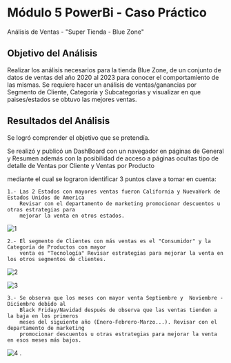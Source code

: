 # Módulo 5 PowerBi - Caso Práctico

Análisis de Ventas -  "Super Tienda - Blue Zone"

## Objetivo del Análisis

Realizar los análisis necesarios para la tienda Blue Zone, de un conjunto de datos de ventas del año 2020 al 2023
para conocer el comportamiento de las mismas. Se requiere hacer un análisis de ventas/ganancias por Segmento de Cliente, Categoría y Subcategorías
y visualizar en que paises/estados se obtuvo las mejores ventas.  

## Resultados del Análisis

Se logró comprender el objetivo que se pretendía.

Se realizó y publicó un DashBoard con un navegador en páginas de General y Resumen 
además con la posibilidad de acceso a páginas ocultas tipo de detalle de Ventas por Cliente y Ventas por Producto

mediante el cual se lograron identificar 3 puntos clave a tomar en cuenta:

	1.-	Las 2 Estados con mayores ventas fueron California y NuevaYork de Estados Unidos de America
		Revisar con el departamento de marketing promocionar descuentos u otras estrategias para 
  		mejorar la venta en otros estados.
   ![1](https://github.com/user-attachments/assets/4754a06b-6c25-4b1c-ada4-2ab52542e6ee)


	2.-	El segmento de Clientes con más ventas es el "Consumidor" y la Categoría de Productos con mayor 
 		venta es "Tecnología" Revisar estrategias para mejorar la venta en los otros segmentos de clientes.
![2](https://github.com/user-attachments/assets/aabb4221-6767-4abd-8493-2ff26a75ef8c)

![3](https://github.com/user-attachments/assets/bbd8b20d-fa2f-4043-921e-53f4a1e875e9)
  
	3.-	Se observa que los meses con mayor venta Septiembre y  Noviembre - Diciembre debido al 
 		Black Friday/Navidad después de observa que las ventas tienden a la baja en los primeros
   		meses del siguiente año (Enero-Febrero-Marzo...). Revisar con el departamento de marketing
   		promocionar descuentos u otras estrategias para mejorar la venta en esos meses más bajos.
![4](https://github.com/user-attachments/assets/c91f8619-ccb8-4b22-a1e4-37ae419d45e8)
.

		
 
